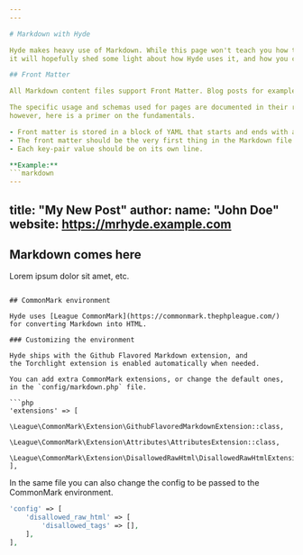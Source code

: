 ```yaml
---
---

# Markdown with Hyde

Hyde makes heavy use of Markdown. While this page won't teach you how to use Markdown,
it will hopefully shed some light about how Hyde uses it, and how you can extend it using Front Matter.

## Front Matter

All Markdown content files support Front Matter. Blog posts for example make heavy use of it.

The specific usage and schemas used for pages are documented in their respective documentation,
however, here is a primer on the fundamentals.

- Front matter is stored in a block of YAML that starts and ends with a `---` line.
- The front matter should be the very first thing in the Markdown file.
- Each key-pair value should be on its own line.

**Example:**
```markdown
---
```

title: "My New Post"
author:
  name: "John Doe"
  website: https://mrhyde.example.com
---

## Markdown comes here

Lorem ipsum dolor sit amet, etc.
```

## CommonMark environment

Hyde uses [League CommonMark](https://commonmark.thephpleague.com/) for converting Markdown into HTML.

### Customizing the environment 

Hyde ships with the Github Flavored Markdown extension, and 
the Torchlight extension is enabled automatically when needed.

You can add extra CommonMark extensions, or change the default ones, in the `config/markdown.php` file.

```php
'extensions' => [
	\League\CommonMark\Extension\GithubFlavoredMarkdownExtension::class,
	\League\CommonMark\Extension\Attributes\AttributesExtension::class,
	\League\CommonMark\Extension\DisallowedRawHtml\DisallowedRawHtmlExtension::class,
],
```

In the same file you can also change the config to be passed to the CommonMark environment.

```php
'config' => [
	'disallowed_raw_html' => [
		'disallowed_tags' => [],
	],
],
```
